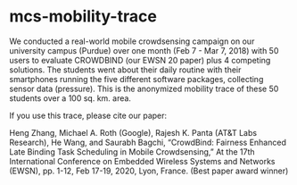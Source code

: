 # mcs-mobility-trace
We conducted a real-world mobile crowdsensing campaign on our university campus (Purdue) over one month (Feb 7 - Mar 7, 2018) with 50 users to evaluate CROWDBIND (our EWSN 20 paper) plus 4 competing solutions. The students went about their daily routine with their smartphones running the five different software packages, collecting sensor data (pressure). This is the anonymized mobility trace of these 50 students over a 100 sq. km. area.

If you use this trace, please cite our paper:

Heng Zhang, Michael A. Roth (Google), Rajesh K. Panta (AT&T Labs Research), He Wang, and Saurabh Bagchi, “CrowdBind: Fairness Enhanced Late Binding Task Scheduling in Mobile Crowdsensing,” At the 17th International Conference on Embedded Wireless Systems and Networks (EWSN), pp. 1-12, Feb 17-19, 2020, Lyon, France. (Best paper award winner)
